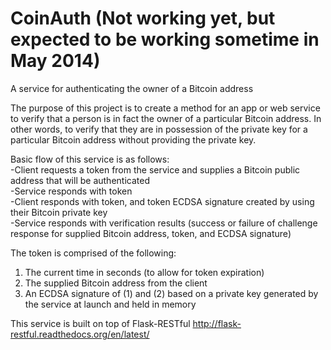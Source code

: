 CoinAuth (Not working yet, but expected to be working sometime in May 2014)
========

A service for authenticating the owner of a Bitcoin address

The purpose of this project is to create a method for an app or web service to verify that a person is in fact the owner of a particular Bitcoin address. In other words, to verify that they are in possession of the private key for a particular Bitcoin address without providing the private key.

Basic flow of this service is as follows:  
-Client requests a token from the service and supplies a Bitcoin public address that will be authenticated  
-Service responds with token  
-Client responds with token, and token ECDSA signature created by using their Bitcoin private key  
-Service responds with verification results (success or failure of challenge response for supplied Bitcoin address, token, and ECDSA signature)

The token is comprised of the following:  
1. The current time in seconds (to allow for token expiration)  
2. The supplied Bitcoin address from the client  
3. An ECDSA signature of (1) and (2) based on a private key generated by the service at launch and held in memory

This service is built on top of Flask-RESTful http://flask-restful.readthedocs.org/en/latest/
